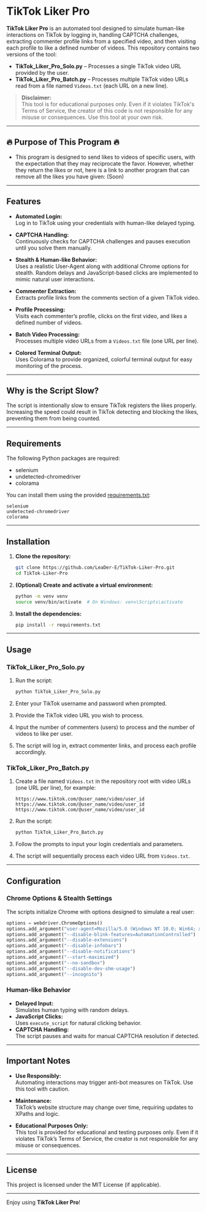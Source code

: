 # TikTok Liker Pro

**TikTok Liker Pro** is an automated tool designed to simulate human-like interactions on TikTok by logging in, handling CAPTCHA challenges, extracting commenter profile links from a specified video, and then visiting each profile to like a defined number of videos. This repository contains two versions of the tool:

- **TikTok_Liker_Pro_Solo.py** – Processes a single TikTok video URL provided by the user.
- **TikTok_Liker_Pro_Batch.py** – Processes multiple TikTok video URLs read from a file named `Videos.txt` (each URL on a new line).

> **Disclaimer:**  
> This tool is for educational purposes only. Even if it violates TikTok's Terms of Service, the creator of this code is not responsible for any misuse or consequences. Use this tool at your own risk.

---
## 🔥 Purpose of This Program 🔥
  * This program is designed to send likes to videos of specific users, with the expectation that they may reciprocate the favor. However, whether they return the likes or not, here is a link to another program that can remove all the likes you have given: (Soon)

---

## Features

- **Automated Login:**  
  Log in to TikTok using your credentials with human-like delayed typing.

- **CAPTCHA Handling:**  
  Continuously checks for CAPTCHA challenges and pauses execution until you solve them manually.

- **Stealth & Human-like Behavior:**  
  Uses a realistic User-Agent along with additional Chrome options for stealth. Random delays and JavaScript-based clicks are implemented to mimic natural user interactions.

- **Commenter Extraction:**  
  Extracts profile links from the comments section of a given TikTok video.

- **Profile Processing:**  
  Visits each commenter’s profile, clicks on the first video, and likes a defined number of videos.

- **Batch Video Processing:**  
  Processes multiple video URLs from a `Videos.txt` file (one URL per line).

- **Colored Terminal Output:**  
  Uses Colorama to provide organized, colorful terminal output for easy monitoring of the process.

---

## Why is the Script Slow?

The script is intentionally slow to ensure TikTok registers the likes properly. Increasing the speed could result in TikTok detecting and blocking the likes, preventing them from being counted.

---

## Requirements

The following Python packages are required:

- selenium
- undetected-chromedriver
- colorama

You can install them using the provided [requirements.txt](requirements.txt):

```plaintext
selenium
undetected-chromedriver
colorama
```

---

## Installation

1. **Clone the repository:**

   ```bash
   git clone https://github.com/LeaDer-E/TikTok-Liker-Pro.git
   cd TikTok-Liker-Pro
   ```

2. **(Optional) Create and activate a virtual environment:**

   ```bash
   python -m venv venv
   source venv/bin/activate  # On Windows: venv\Scripts\activate
   ```

3. **Install the dependencies:**

   ```bash
   pip install -r requirements.txt
   ```

---

## Usage

### TikTok_Liker_Pro_Solo.py

1. Run the script:

   ```bash
   python TikTok_Liker_Pro_Solo.py
   ```

2. Enter your TikTok username and password when prompted.
3. Provide the TikTok video URL you wish to process.
4. Input the number of commenters (users) to process and the number of videos to like per user.
5. The script will log in, extract commenter links, and process each profile accordingly.

### TikTok_Liker_Pro_Batch.py

1. Create a file named `Videos.txt` in the repository root with video URLs (one URL per line), for example:

   ```
   https://www.tiktok.com/@user_name/video/user_id
   https://www.tiktok.com/@user_name/video/user_id
   https://www.tiktok.com/@user_name/video/user_id
   ```

2. Run the script:

   ```bash
   python TikTok_Liker_Pro_Batch.py
   ```

3. Follow the prompts to input your login credentials and parameters.
4. The script will sequentially process each video URL from `Videos.txt`.

---

## Configuration

### Chrome Options & Stealth Settings

The scripts initialize Chrome with options designed to simulate a real user:

```python
options = webdriver.ChromeOptions()
options.add_argument("user-agent=Mozilla/5.0 (Windows NT 10.0; Win64; x64) AppleWebKit/537.36 (KHTML, like Gecko) Chrome/117.0.0.0 Safari/537.36")
options.add_argument("--disable-blink-features=AutomationControlled")
options.add_argument("--disable-extensions")
options.add_argument("--disable-infobars")
options.add_argument("--disable-notifications")
options.add_argument("--start-maximized")
options.add_argument("--no-sandbox")
options.add_argument("--disable-dev-shm-usage")
options.add_argument("--incognito")
```

### Human-like Behavior

- **Delayed Input:**  
  Simulates human typing with random delays.
- **JavaScript Clicks:**  
  Uses `execute_script` for natural clicking behavior.
- **CAPTCHA Handling:**  
  The script pauses and waits for manual CAPTCHA resolution if detected.

---

## Important Notes

- **Use Responsibly:**  
  Automating interactions may trigger anti-bot measures on TikTok. Use this tool with caution.
  
- **Maintenance:**  
  TikTok’s website structure may change over time, requiring updates to XPaths and logic.
  
- **Educational Purposes Only:**  
  This tool is provided for educational and testing purposes only. Even if it violates TikTok’s Terms of Service, the creator is not responsible for any misuse or consequences.

---

## License

This project is licensed under the MIT License (if applicable).

---

Enjoy using **TikTok Liker Pro**!

